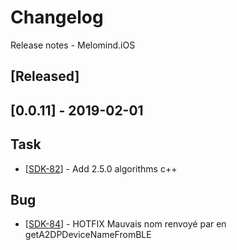 # Changelog
Release notes - Melomind.iOS

## [Released]

## [0.0.11] - 2019-02-01

## Task

*   [[SDK-82](https://mybrain.atlassian.net/browse/SDK-82)] - Add 2.5.0 algorithms c++

## Bug

*   [[SDK-84](https://mybrain.atlassian.net/browse/SDK-84)] - HOTFIX Mauvais nom renvoyé par en getA2DPDeviceNameFromBLE
